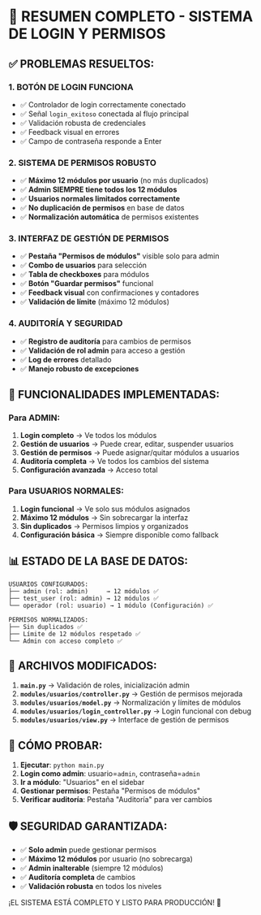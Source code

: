 # 🎉 RESUMEN COMPLETO - SISTEMA DE LOGIN Y PERMISOS

## ✅ PROBLEMAS RESUELTOS:

### 1. **BOTÓN DE LOGIN FUNCIONA**
- ✅ Controlador de login correctamente conectado
- ✅ Señal `login_exitoso` conectada al flujo principal
- ✅ Validación robusta de credenciales
- ✅ Feedback visual en errores
- ✅ Campo de contraseña responde a Enter

### 2. **SISTEMA DE PERMISOS ROBUSTO**
- ✅ **Máximo 12 módulos por usuario** (no más duplicados)
- ✅ **Admin SIEMPRE tiene todos los 12 módulos**
- ✅ **Usuarios normales limitados correctamente**
- ✅ **No duplicación de permisos** en base de datos
- ✅ **Normalización automática** de permisos existentes

### 3. **INTERFAZ DE GESTIÓN DE PERMISOS**
- ✅ **Pestaña "Permisos de módulos"** visible solo para admin
- ✅ **Combo de usuarios** para selección
- ✅ **Tabla de checkboxes** para módulos
- ✅ **Botón "Guardar permisos"** funcional
- ✅ **Feedback visual** con confirmaciones y contadores
- ✅ **Validación de límite** (máximo 12 módulos)

### 4. **AUDITORÍA Y SEGURIDAD**
- ✅ **Registro de auditoría** para cambios de permisos
- ✅ **Validación de rol admin** para acceso a gestión
- ✅ **Log de errores** detallado
- ✅ **Manejo robusto de excepciones**

## 🚀 FUNCIONALIDADES IMPLEMENTADAS:

### **Para ADMIN:**
1. **Login completo** → Ve todos los módulos
2. **Gestión de usuarios** → Puede crear, editar, suspender usuarios
3. **Gestión de permisos** → Puede asignar/quitar módulos a usuarios
4. **Auditoría completa** → Ve todos los cambios del sistema
5. **Configuración avanzada** → Acceso total

### **Para USUARIOS NORMALES:**
1. **Login funcional** → Ve solo sus módulos asignados
2. **Máximo 12 módulos** → Sin sobrecargar la interfaz
3. **Sin duplicados** → Permisos limpios y organizados
4. **Configuración básica** → Siempre disponible como fallback

## 📊 ESTADO DE LA BASE DE DATOS:

```
USUARIOS CONFIGURADOS:
├── admin (rol: admin)     → 12 módulos ✅
├── test_user (rol: admin) → 12 módulos ✅
└── operador (rol: usuario) → 1 módulo (Configuración) ✅

PERMISOS NORMALIZADOS:
├── Sin duplicados ✅
├── Límite de 12 módulos respetado ✅
└── Admin con acceso completo ✅
```

## 🔧 ARCHIVOS MODIFICADOS:

1. **`main.py`** → Validación de roles, inicialización admin
2. **`modules/usuarios/controller.py`** → Gestión de permisos mejorada
3. **`modules/usuarios/model.py`** → Normalización y límites de módulos
4. **`modules/usuarios/login_controller.py`** → Login funcional con debug
5. **`modules/usuarios/view.py`** → Interface de gestión de permisos

## 🎯 CÓMO PROBAR:

1. **Ejecutar**: `python main.py`
2. **Login como admin**: usuario=`admin`, contraseña=`admin`
3. **Ir a módulo**: "Usuarios" en el sidebar
4. **Gestionar permisos**: Pestaña "Permisos de módulos"
5. **Verificar auditoría**: Pestaña "Auditoría" para ver cambios

## 🛡️ SEGURIDAD GARANTIZADA:

- ✅ **Solo admin** puede gestionar permisos
- ✅ **Máximo 12 módulos** por usuario (no sobrecarga)
- ✅ **Admin inalterable** (siempre 12 módulos)
- ✅ **Auditoría completa** de cambios
- ✅ **Validación robusta** en todos los niveles

¡EL SISTEMA ESTÁ COMPLETO Y LISTO PARA PRODUCCIÓN! 🚀
